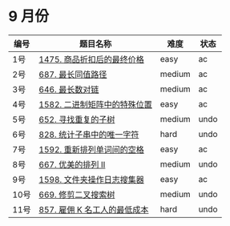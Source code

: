 # 9 月份

**编号**|**题目名称**|**难度**|**状态**
--------|------------|--------|--------
1号|[1475. 商品折扣后的最终价格](./第1题%201475.%20商品折扣后的最终价格)|easy|ac
2号|[687. 最长同值路径](./第2题%20687.%20最长同值路径)|medium|ac
3号|[646. 最长数对链](./第3题%20646.%20最长数对链)|medium|ac
4号|[1582. 二进制矩阵中的特殊位置](./第4题%201582.%20二进制矩阵中的特殊位置)|easy|ac
5号|[652. 寻找重复的子树](./第5题%20652.%20寻找重复的子树)|medium|undo
6号|[828. 统计子串中的唯一字符](./第6题%20828.%20统计子串中的唯一字符)|hard|undo
7号|[1592. 重新排列单词间的空格](./第7题%201592.%20重新排列单词间的空格)|easy|ac
8号|[667. 优美的排列 II](./第8题%20667.%20优美的排列%20II)|medium|undo
9号|[1598. 文件夹操作日志搜集器](./第9题%201598.%20文件夹操作日志搜集器)|easy|ac
10号|[669. 修剪二叉搜索树](./第10题%20669.%20修剪二叉搜索树)|medium|undo
11号|[857. 雇佣 K 名工人的最低成本](./第11题%20857.%20雇佣%20K%20名工人的最低成本)|hard|undo
